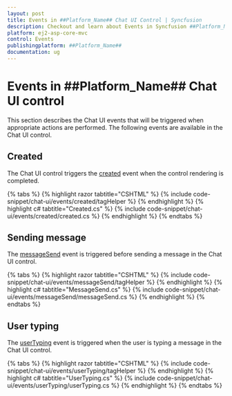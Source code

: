 ```yaml
---
layout: post
title: Events in ##Platform_Name## Chat UI Control | Syncfusion
description: Checkout and learn about Events in Syncfusion ##Platform_Name## Chat UI control of Syncfusion Essential JS 2 and more.
platform: ej2-asp-core-mvc
control: Events
publishingplatform: ##Platform_Name##
documentation: ug
---
```


# Events in ##Platform_Name## Chat UI control

This section describes the Chat UI events that will be triggered when appropriate actions are performed. The following events are available in the Chat UI control.

## Created

The Chat UI control triggers the [created](https://help.syncfusion.com/cr/aspnetcore-js2/Syncfusion.EJ2.InteractiveChat.ChatUI.html#Syncfusion_EJ2_InteractiveChat_ChatUI_Created) event when the control rendering is completed.

{% tabs %}
{% highlight razor tabtitle="CSHTML" %}
{% include code-snippet/chat-ui/events/created/tagHelper %}
{% endhighlight %}
{% highlight c# tabtitle="Created.cs" %}
{% include code-snippet/chat-ui/events/created/created.cs %}
{% endhighlight %}
{% endtabs %}

## Sending message

The [messageSend](https://help.syncfusion.com/cr/aspnetcore-js2/Syncfusion.EJ2.InteractiveChat.ChatUI.html#Syncfusion_EJ2_InteractiveChat_ChatUI_MessageSend) event is triggered before sending a message in the Chat UI control.

{% tabs %}
{% highlight razor tabtitle="CSHTML" %}
{% include code-snippet/chat-ui/events/messageSend/tagHelper %}
{% endhighlight %}
{% highlight c# tabtitle="MessageSend.cs" %}
{% include code-snippet/chat-ui/events/messageSend/messageSend.cs %}
{% endhighlight %}
{% endtabs %}

## User typing

The [userTyping](https://help.syncfusion.com/cr/aspnetcore-js2/Syncfusion.EJ2.InteractiveChat.ChatUI.html#Syncfusion_EJ2_InteractiveChat_ChatUI_UserTyping) event is triggered when the user is typing a message in the Chat UI control.

{% tabs %}
{% highlight razor tabtitle="CSHTML" %}
{% include code-snippet/chat-ui/events/userTyping/tagHelper %}
{% endhighlight %}
{% highlight c# tabtitle="UserTyping.cs" %}
{% include code-snippet/chat-ui/events/userTyping/userTyping.cs %}
{% endhighlight %}
{% endtabs %}
